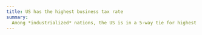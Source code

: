 ```yaml
---
title: US has the highest business tax rate
summary:
  Among *industrialized* nations, the US is in a 5-way tie for highest *statutory* corporate tax rate, which is the tax rate before deductions and exemptions are applied. The *effective* rate, which is what businesses actually pay (*i.e.*, after deductions and exemptions are applied), is about average.
---
```

